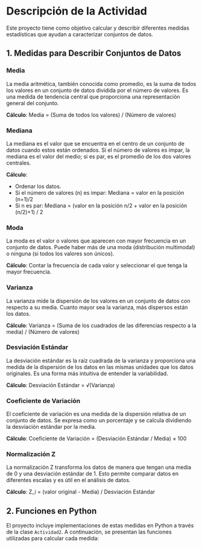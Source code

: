 # Descripción de la Actividad

Este proyecto tiene como objetivo calcular y describir diferentes medidas estadísticas que ayudan a caracterizar conjuntos de datos.

## 1. Medidas para Describir Conjuntos de Datos

### Media
La media aritmética, también conocida como promedio, es la suma de todos los valores en un conjunto de datos dividida por el número de valores. Es una medida de tendencia central que proporciona una representación general del conjunto.

**Cálculo**:
Media = (Suma de todos los valores) / (Número de valores)

### Mediana
La mediana es el valor que se encuentra en el centro de un conjunto de datos cuando estos están ordenados. Si el número de valores es impar, la mediana es el valor del medio; si es par, es el promedio de los dos valores centrales.

**Cálculo**:
- Ordenar los datos.
- Si el número de valores (n) es impar: Mediana = valor en la posición (n+1)/2
- Si n es par: Mediana = (valor en la posición n/2 + valor en la posición (n/2)+1) / 2

### Moda
La moda es el valor o valores que aparecen con mayor frecuencia en un conjunto de datos. Puede haber más de una moda (distribución multimodal) o ninguna (si todos los valores son únicos).

**Cálculo**:
Contar la frecuencia de cada valor y seleccionar el que tenga la mayor frecuencia.

### Varianza
La varianza mide la dispersión de los valores en un conjunto de datos con respecto a su media. Cuanto mayor sea la varianza, más dispersos están los datos.

**Cálculo**:
Varianza = (Suma de los cuadrados de las diferencias respecto a la media) / (Número de valores)

### Desviación Estándar
La desviación estándar es la raíz cuadrada de la varianza y proporciona una medida de la dispersión de los datos en las mismas unidades que los datos originales. Es una forma más intuitiva de entender la variabilidad.

**Cálculo**:
Desviación Estándar = √(Varianza)

### Coeficiente de Variación
El coeficiente de variación es una medida de la dispersión relativa de un conjunto de datos. Se expresa como un porcentaje y se calcula dividiendo la desviación estándar por la media.

**Cálculo**:
Coeficiente de Variación = (Desviación Estándar / Media) × 100

### Normalización Z
La normalización Z transforma los datos de manera que tengan una media de 0 y una desviación estándar de 1. Esto permite comparar datos en diferentes escalas y es útil en el análisis de datos.

**Cálculo**:
Z_i = (valor original - Media) / Desviación Estándar

## 2. Funciones en Python

El proyecto incluye implementaciones de estas medidas en Python a través de la clase `Actividad2`. A continuación, se presentan las funciones utilizadas para calcular cada medida:
